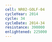 ```yaml
---
cell: NR02-GOLF-04
cycleYear: 2014
cycle: 34
cycleDate: 2014-34
resistance: 390000
enlightened: 225000
---
```

